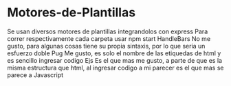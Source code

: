 # Motores-de-Plantillas
Se usan diversos motores de plantillas integrandolos con express
Para correr respectivamente cada carpeta usar npm start
HandleBars
No me gusto, para algunas cosas tiene su propia sintaxis, por lo que seria un esfuerzo doble
Pug
Me gusto, es solo el nombre de las etiquedas de html y es sencillo ingresar codigo
Ejs
Es el que mas me gusto, a parte de que es la misma estructura que html, al ingresar codigo a mi parecer es el que mas se parece a Javascript

